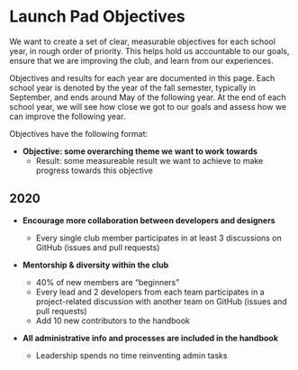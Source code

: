 # Launch Pad Objectives

We want to create a set of clear, measurable objectives for each school year, in rough order of priority. This helps hold us accountable to our goals, ensure that we are improving the club, and learn from our experiences.

Objectives and results for each year are documented in this page. Each school year is denoted by the year of the fall semester, typically in September, and ends around May of the following year. At the end of each school year, we will see how close we got to our goals and assess how we can improve the following year.

Objectives have the following format:

- **Objective: some overarching theme we want to work towards**
  - Result: some measureable result we want to achieve to make progress towards this objective

## 2020

- **Encourage more collaboration between developers and designers**
  - Every single club member participates in at least 3 discussions on GitHub (issues and pull requests)

- **Mentorship & diversity within the club**
  - 40% of new members are “beginners”
  - Every lead and 2 developers from each team participates in a project-related discussion with another team on GitHub (issues and pull requests)
  - Add 10 new contributors to the handbook

- **All administrative info and processes are included in the handbook**
  - Leadership spends no time reinventing admin tasks
